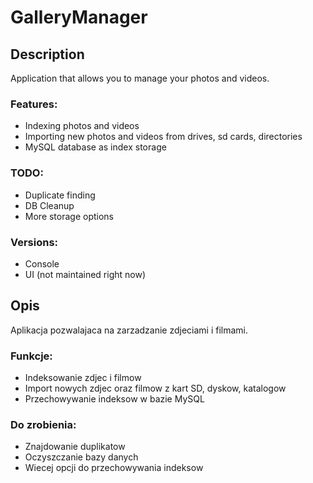 # GalleryManager
## Description
Application that allows you to manage your photos and videos.
### Features:
- Indexing photos and videos
- Importing new photos and videos from drives, sd cards, directories
- MySQL database as index storage
### TODO:
- Duplicate finding
- DB Cleanup
- More storage options
### Versions:
- Console
- UI (not maintained right now)
## Opis
Aplikacja pozwalajaca na zarzadzanie zdjeciami i filmami.
### Funkcje:
- Indeksowanie zdjec i filmow
- Import nowych zdjec oraz filmow z kart SD, dyskow, katalogow
- Przechowywanie indeksow w bazie MySQL
### Do zrobienia:
- Znajdowanie duplikatow
- Oczyszczanie bazy danych
- Wiecej opcji do przechowywania indeksow
